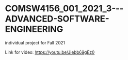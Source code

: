 # COMSW4156_001_2021_3---ADVANCED-SOFTWARE-ENGINEERING
individual project for Fall 2021


Link for video: https://youtu.be/Jiebb69gEz0